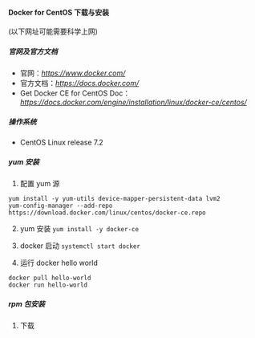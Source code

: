 
#### Docker for CentOS 下载与安装

(以下网址可能需要科学上网)

##### 官网及官方文档
* 官网：*https://www.docker.com/*
* 官方文档：*https://docs.docker.com/*
* Get Docker CE for CentOS Doc：*https://docs.docker.com/engine/installation/linux/docker-ce/centos/*

##### 操作系统
* CentOS Linux release 7.2

##### yum 安装
1. 配置 yum 源
```
yum install -y yum-utils device-mapper-persistent-data lvm2
yum-config-manager --add-repo https://download.docker.com/linux/centos/docker-ce.repo  
```

2. yum 安装
`yum install -y docker-ce`

3. docker 启动
`systemctl start docker`

4. 运行 docker hello world
```
docker pull hello-world
docker run hello-world
```

##### rpm 包安装
1. 下载
